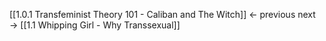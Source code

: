 


[[1.0.1 Transfeminist Theory 101 - Caliban and The Witch]] ← previous
next → [[1.1 Whipping Girl - Why Transsexual]]